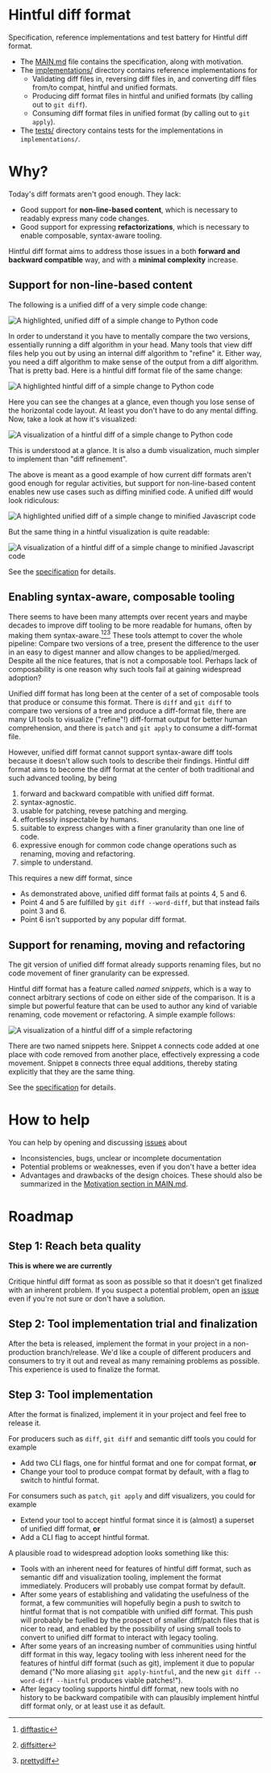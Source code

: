 # Hintful diff format

Specification, reference implementations and test battery for Hintful diff format.

* The [MAIN.md](MAIN.md) file contains the specification, along with motivation.
* The [implementations/](implementations/) directory contains reference implementations for
  * Validating diff files in, reversing diff files in, and converting diff files from/to compat, hintful and unified formats.
  * Producing diff format files in hintful and unified formats (by calling out to `git diff`).
  * Consuming diff format files in unified format (by calling out to `git apply`).
* The [tests/](tests/) directory contains tests for the implementations in `implementations/`.

# Why?

Today's diff formats aren't good enough.
They lack:
* Good support for **non-line-based content**, which is necessary to readably express many code changes.
* Good support for expressing **refactorizations**, which is necessary to enable composable, syntax-aware tooling.

Hintful diff format aims to address those issues in a both **forward and backward compatible** way, and with a **minimal complexity** increase.

## Support for non-line-based content

The following is a unified diff of a very simple code change:

<picture>
  <img alt="A highlighted, unified diff of a simple change to Python code" src="img/simple-python.unified.diff.highlighted.png"/>
</picture>

In order to understand it you have to mentally compare the two versions, essentially running a diff algorithm in your head.
Many tools that view diff files help you out by using an internal diff algorithm to "refine" it.
Either way, you need a diff algorithm to make sense of the output from a diff algorithm.
That is pretty bad.
Here is a hintful diff format file of the same change:

<picture>
  <img alt="A highlighted hintful diff of a simple change to Python code" src="img/simple-python.hintful.diff.highlighted.png"/>
</picture>

Here you can see the changes at a glance, even though you lose sense of the horizontal code layout.
At least you don't have to do any mental diffing.
Now, take a look at how it's visualized:

<picture>
  <img alt="A visualization of a hintful diff of a simple change to Python code" src="img/simple-python.hintful.diff.visualized.png"/>
</picture>

This is understood at a glance.
It is also a dumb visualization, much simpler to implement than "diff refinement".

The above is meant as a good example of how current diff formats aren't good enough for regular activities, but support for non-line-based content enables new use cases such as diffing minified code.
A unified diff would look ridiculous:

<picture>
  <img alt="A highlighted unified diff of a simple change to minified Javascript code" src="img/minified-js-refactor.converted-from-hintful.unified.diff.highlighted.png"/>
</picture>

But the same thing in a hintful visualization is quite readable:

<picture>
  <img alt="A visualization of a hintful diff of a simple change to minified Javascript code" src="img/minified-js-refactor.hintful.diff.visualized.png"/>
</picture>

See the [specification](MAIN.md#specification) for details.

## Enabling syntax-aware, composable tooling

There seems to have been many attempts over recent years and maybe decades to improve diff tooling to be more readable for humans, often by making them syntax-aware.[^difftastic][^diffsitter][^prettydiff]
These tools attempt to cover the whole pipeline:
Compare two versions of a tree, present the difference to the user in an easy to digest manner and allow changes to be applied/merged.
Despite all the nice features, that is not a composable tool.
Perhaps lack of composability is one reason why such tools fail at gaining widespread adoption?

[^difftastic]: [difftastic](https://github.com/Wilfred/difftastic)
[^diffsitter]: [diffsitter](https://github.com/afnanenayet/diffsitter)
[^prettydiff]: [prettydiff](https://prettydiff.com/)

Unified diff format has long been at the center of a set of composable tools that produce or consume this format.
There is `diff` and `git diff` to compare two versions of a tree and produce a diff-format file,
there are many UI tools to visualize ("refine"!) diff-format output for better human comprehension,
and there is `patch` and `git apply` to consume a diff-format file.

However, unified diff format cannot support syntax-aware diff tools because it doesn't allow such tools to describe their findings.
Hintful diff format aims to become the diff format at the center of both traditional and such advanced tooling, by being
1) forward and backward compatible with unified diff format.
2) syntax-agnostic.
3) usable for patching, revese patching and merging.
4) effortlessly inspectable by humans.
5) suitable to express changes with a finer granularity than one line of code.
6) expressive enough for common code change operations such as renaming, moving and refactoring.
7) simple to understand.

This requires a new diff format, since
* As demonstrated above, unified diff format fails at points 4, 5 and 6.
* Point 4 and 5 are fulfilled by `git diff --word-diff`, but that instead fails point 3 and 6.
* Point 6 isn't supported by any popular diff format.

## Support for renaming, moving and refactoring

The git version of unified diff format already supports renaming files, but no code movement of finer granularity can be expressed.

Hintful diff format has a feature called *named snippets*, which is a way to connect arbitrary sections of code on either side of the comparison.
It is a simple but powerful feature that can be used to author any kind of variable renaming, code movement or refactoring.
A simple example follows:

<picture>
  <img alt="A visualization of a hintful diff of a simple refactoring" src="img/simple-js-refactor-with-snippets.hintful.diff.visualized.png"/>
</picture>

There are two named snippets here.
Snippet `A` connects code added at one place with code removed from another place, effectively expressing a code movement.
Snippet `B` connects three equal additions, thereby stating explicitly that they are the same thing.

See the [specification](MAIN.md#specification) for details.

# How to help

You can help by opening and discussing [issues](https://github.com/svenssonaxel/diff-format/issues) about
  * Inconsistencies, bugs, unclear or incomplete documentation
  * Potential problems or weaknesses, even if you don't have a better idea
  * Advantages and drawbacks of the design choices.
    These should also be summarized in the [Motivation section in MAIN.md](MAIN.md#motivation).

# Roadmap

## Step 1: Reach beta quality

**This is where we are currently**

Critique hintful diff format as soon as possible so that it doesn't get finalized with an inherent problem.
If you suspect a potential problem, open an [issue](https://github.com/svenssonaxel/diff-format/issues) even if you're not sure or don't have a solution.

## Step 2: Tool implementation trial and finalization

After the beta is released, implement the format in your project in a non-production branch/release.
We'd like a couple of different producers and consumers to try it out and reveal as many remaining problems as possible.
This experience is used to finalize the format.

## Step 3: Tool implementation

After the format is finalized, implement it in your project and feel free to release it.

For producers such as `diff`, `git diff` and semantic diff tools you could for example
* Add two CLI flags, one for hintful format and one for compat format, **or**
* Change your tool to produce compat format by default, with a flag to switch to hintful format.

For consumers such as `patch`, `git apply` and diff visualizers, you could for example
* Extend your tool to accept hintful format since it is (almost) a superset of unified diff format, **or**
* Add a CLI flag to accept hintful format.

A plausible road to widespread adoption looks something like this:
* Tools with an inherent need for features of hintful diff format, such as semantic diff and visualization tooling, implement the format immediately.
  Producers will probably use compat format by default.
* After some years of establishing and validating the usefulness of the format, a few communities will hopefully begin a push to switch to hintful format that is not compatible with unified diff format.
  This push will probably be fuelled by the prospect of smaller diff/patch files that is nicer to read, and enabled by the possibility of using small tools to convert to unified diff format to interact with legacy tooling.
* After some years of an increasing number of communities using hintful diff format in this way, legacy tooling with less inherent need for the features of hintful diff format (such as git), implement it due to popular demand ("No more aliasing `git apply-hintful`, and the new `git diff --word-diff --hintful` produces viable patches!").
* After legacy tooling supports hintful diff format, new tools with no history to be backward compatibile with can plausibly implement hintful diff format only, or at least use it as default.
